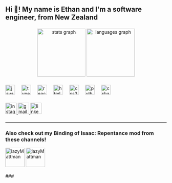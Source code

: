 <h2 align="left">Hi 👋! My name is Ethan and I'm a software engineer, from New Zealand</h2>

###

<div align="center">
  <img src="https://github-readme-stats.vercel.app/api?username=ethandfmacleod&hide_title=false&hide_rank=false&show_icons=true&include_all_commits=true&count_private=true&disable_animations=false&theme=dracula&locale=en&hide_border=false" height="150" alt="stats graph"  />
  <img src="https://github-readme-stats.vercel.app/api/top-langs?username=ethandfmacleod&locale=en&hide_title=false&layout=compact&card_width=320&langs_count=5&theme=dracula&hide_border=false" height="150" alt="languages graph"  />
</div>

###

<div align="left">
  <img src="https://cdn.jsdelivr.net/gh/devicons/devicon/icons/javascript/javascript-original.svg" height="30" alt="javascript logo"  />
  <img width="12" />
  <img src="https://cdn.jsdelivr.net/gh/devicons/devicon/icons/typescript/typescript-original.svg" height="30" alt="typescript logo"  />
  <img width="12" />
  <img src="https://cdn.jsdelivr.net/gh/devicons/devicon/icons/react/react-original.svg" height="30" alt="react logo"  />
  <img width="12" />
  <img src="https://cdn.jsdelivr.net/gh/devicons/devicon/icons/html5/html5-original.svg" height="30" alt="html5 logo"  />
  <img width="12" />
  <img src="https://cdn.jsdelivr.net/gh/devicons/devicon/icons/css3/css3-original.svg" height="30" alt="css3 logo"  />
  <img width="12" />
  <img src="https://cdn.jsdelivr.net/gh/devicons/devicon/icons/python/python-original.svg" height="30" alt="python logo"  />
  <img width="12" />
  <img src="https://cdn.jsdelivr.net/gh/devicons/devicon/icons/csharp/csharp-original.svg" height="30" alt="csharp logo"  />
</div>

###

<div align="left">
  <a href="https://www.instagram.com/ethandavidfrancis/" stlyes="text-decoration: none;">
  <img src="https://img.shields.io/static/v1?message=Instagram&logo=instagram&label=&color=E4405F&logoColor=white&labelColor=&style=for-the-badge" height="35" alt="instagram logo"  />
    </a>
  <a href="mailto:ethandavidfrancis@gmail.com" stlyes="text-decoration: none;">
  <img src="https://img.shields.io/static/v1?message=Gmail&logo=gmail&label=&color=D14836&logoColor=white&labelColor=&style=for-the-badge" height="35" alt="gmail logo"  />
    </a>
  <a href="https://www.linkedin.com/in/macleod-ethan/" stlyes="text-decoration: none;">
  <img src="https://img.shields.io/static/v1?message=LinkedIn&logo=linkedin&label=&color=0077B5&logoColor=white&labelColor=&style=for-the-badge" height="35" alt="linkedin logo"  />
    </a>
</div>

###

<hr>

<h3 align="left">Also check out my Binding of Isaac: Repentance mod from these channels!</h3>
<p align="left" style="margin-bottom: 20px;">
  <a href="https://www.youtube.com/watch?v=enXsD2pn4Fw&ab_channel=LazyMattman" target="blank"><img align="center" src="https://yt3.googleusercontent.com/UdxXxE4am-_qFJvOqZSyZfcS5b3XneCD0BzuETunuTtDQPjeYijRReEtBYmuPRsuJY5ywGyd=s176-c-k-c0x00ffffff-no-rj" alt="lazyMattman" height="60" width="60" styles="margin-right: 10px;"/></a>
  <a href="https://www.youtube.com/watch?v=EV8JlktQMJE&ab_channel=Socko" target="blank"><img align="center" src="https://yt3.googleusercontent.com/W4XMENtpeGEI00Jy3S1gyZ6Weamfz2j-fTaV41wLctkxkanHVaa9S9JJ4knB4AB3_hIsVSUrCA=s176-c-k-c0x00ffffff-no-rj" alt="lazyMattman" height="60" width="60" /></a>
</p>
###
